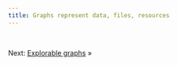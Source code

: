 ```yaml
---
title: Graphs represent data, files, resources
---
```


&nbsp;

Next: [Explorable graphs](intro3.html) »
